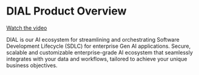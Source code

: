 # DIAL Product Overview
  
[Watch the video](https://youtu.be/2DlK5iMJLFk)

DIAL is our AI ecosystem for streamlining and orchestrating Software Development Lifecycle (SDLC) for enterprise Gen AI applications. Secure, scalable and customizable enterprise-grade AI ecosystem that seamlessly integrates with your data and workflows, tailored to achieve your unique business objectives.
